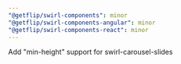 ```yaml
---
"@getflip/swirl-components": minor
"@getflip/swirl-components-angular": minor
"@getflip/swirl-components-react": minor
---
```


Add "min-height" support for swirl-carousel-slides
